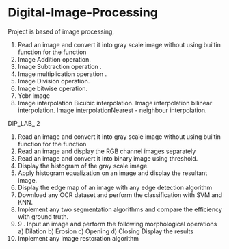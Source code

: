 # Digital-Image-Processing
Project is based of image processing,
1. Read an image and convert it into gray scale image without using builtin function for the function
2. Image Addition operation.
3. Image  Subtraction operation .
4. Image multiplication operation .
5. Image Division operation.
6. Image bitwise operation.
7. Ycbr image
8. Image interpolation Bicubic interpolation.
Image interpolation bilinear interpolation.
Image interpolationNearest - neighbour  interpolation.

DIP_LAB_ 2

1. Read an image and convert it into gray scale image without using builtin function for the function
2. Read an image and display the RGB channel images separately
3. Read an image and convert it into binary image using threshold.
4. Display the histogram of the gray scale image.
5. Apply histogram equalization on an image and display the resultant image.
6. Display the edge map of an image with any edge detection algorithm
7. Download any OCR dataset and perform the classification with SVM and KNN.
8. Implement any two segmentation algorithms and compare the efficiency with ground truth.
9. 9 . Input an image and perform the following morphological operations
    a) Dilation
    b) Erosion
    c) Opening 
    d) Closing
    Display the results
10. Implement any image restoration algorithm
